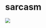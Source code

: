 # sarcasm

![](https://external-content.duckduckgo.com/iu/?u=https%3A%2F%2Fhips.hearstapps.com%2Fhmg-prod.s3.amazonaws.com%2Fimages%2Fmocking-spongebob-1556133078.jpg%3Fcrop%3D0.785xw%3A0.770xh%3B0.111xw%2C0.230xh%26resize%3D1200%3A*&f=1&nofb=1)
